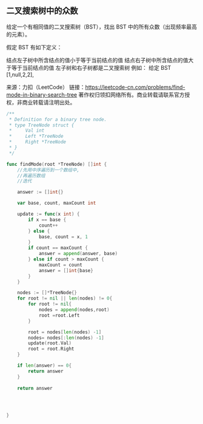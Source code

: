 ## 二叉搜索树中的众数

给定一个有相同值的二叉搜索树（BST），找出 BST 中的所有众数（出现频率最高的元素）。

假定 BST 有如下定义：

结点左子树中所含结点的值小于等于当前结点的值
结点右子树中所含结点的值大于等于当前结点的值
左子树和右子树都是二叉搜索树
例如：
给定 BST [1,null,2,2],



来源：力扣（LeetCode）
链接：https://leetcode-cn.com/problems/find-mode-in-binary-search-tree
著作权归领扣网络所有。商业转载请联系官方授权，非商业转载请注明出处。

```go
/**
 * Definition for a binary tree node.
 * type TreeNode struct {
 *     Val int
 *     Left *TreeNode
 *     Right *TreeNode
 * }
 */

func findMode(root *TreeNode) []int {
    //先用中序遍历到一个数组中,
    //再遍历数组
    //迭代

    answer := []int{}

    var base, count, maxCount int

    update := func(x int) {
        if x == base {
            count++
        } else {
            base, count = x, 1
        }
        if count == maxCount {
            answer = append(answer, base)
        } else if count > maxCount {
            maxCount = count
            answer = []int{base}
        }
    }

    nodes := []*TreeNode{}
    for root != nil || len(nodes) != 0{
        for root != nil{
            nodes = append(nodes,root)
            root =root.Left
        }

        root = nodes[len(nodes) -1]
        nodes= nodes[:len(nodes) -1]
        update(root.Val)
        root = root.Right
    }

    if len(answer) == 0{
        return answer
    }
    
    return answer


    

}
```
